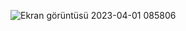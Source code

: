 ![Ekran görüntüsü 2023-04-01 085806](https://user-images.githubusercontent.com/127504239/229268730-579a01bd-4519-4ee9-ae39-6db4352ae282.png)

